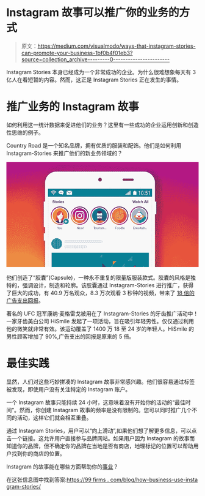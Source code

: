 # Instagram 故事可以推广你的业务的方式

> 原文：<https://medium.com/visualmodo/ways-that-instagram-stories-can-promote-your-business-1bf0b4f01eb3?source=collection_archive---------0----------------------->

Instagram Stories 本身已经成为一个非常成功的企业。为什么很难想象每天有 3 亿人在看短暂的内容。然而，这正是 Instagram Stories 正在发生的事情。

# 推广业务的 Instagram 故事

如何利用这一统计数据来促进他们的业务？这里有一些成功的企业运用创新和创造性思维的例子。

Country Road 是一个知名品牌，拥有优质的服装和配饰。他们是如何利用 Instagram-Stories 来推广他们的新业务领域的？

![](img/09f7b9cc02df4d6c161e6e7ea8a0cf3d.png)

他们创造了“胶囊”(Capsule)，一种永不重复的限量版服装款式。胶囊的风格是独特的，强调设计，制造和轮廓。该胶囊通过 Instagram-Stories 进行推广，获得了巨大的成功，有 40.9 万名观众，8.3 万次观看 3 秒钟的视频，带来了 [18 倍的广告支出回报](https://99firms.com/blog/instagram-marketing-statistics/)。

著名的 UFC 冠军康纳·麦格雷戈被用在了 Instagram-Stories 的牙齿推广活动中！一家牙齿美白公司 HiSmile 发起了一项活动，旨在吸引年轻男性。仅仅通过利用他的微笑就非常有效。该运动覆盖了 1400 万 18 至 24 岁的年轻人。HiSmile 的男性顾客增加了 90%,广告支出的回报是原来的 5 倍。

# 最佳实践

显然，人们对这些巧妙拼凑的 Instagram 故事非常感兴趣。他们很容易通过标签被发现，即使用户没有关注特定的 Instagram 账户。

一个 Instagram 故事只能持续 24 小时，这意味着没有开始你的活动的“最佳时间”。然而，你创建 Instagram 故事的频率是没有限制的。您可以同时推广几个不同的活动，这样它们就会相互重叠。

通过 Instagram Stories，用户可以“向上滑动”,如果他们想了解更多信息，可以点击一个链接。这允许用户直接参与品牌网站。如果用户因为 Instagram 的故事而知道你的品牌，但不确定你的品牌在当地是否有商店，地理标记的位置可以帮助用户找到你的商店的位置。

Instagram 的故事能在哪些方面帮助你的[事业](https://visualmodo.com/blog/)？

在这张信息图中找到答案:[https://99 firms . com/blog/how-business-use-insta gram-stories/](https://99firms.com/blog/how-businesses-use-instagram-stories/)